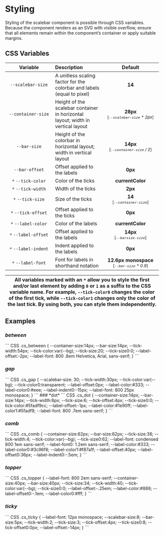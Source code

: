 # Styling

Styling of the scalebar component is possible through CSS variables. Because the component
renders as an SVG with visible overflow, ensure that all elements
remain within the component’s container or apply suitable margins.

## CSS Variables

| <div style="width:140px">Variable</div> | Description                                                                                | <div style="width:170px">Default</div>                    |
| :---: | :--- | :---: |
| `--scalebar-size`                       | A unitless scaling factor for the colorbar and labels (equal to pixel) | **14**                                                    |
| `--container-size`                          | Height of the scalebar container in horizontal layout; width in vertical layout           | **28px**<br> <small>[_`--scalebar-size`&nbsp;*&nbsp;2px_]</small>        |
| `--bar-size`                            | Height of the colorbar in horizontal layout; width in vertical layout                     | **14px**<br> <small>[_`--container-size`&nbsp;/&nbsp;2_]</small>             |
| `--bar-offset`                          | Offset applied to the labels                                                              | **0px**                                                   |
| `*` `--tick-color`                      | Color of the ticks                                                                        | **currentColor**                                          |
| `*` `--tick-width`                      | Width of the ticks                                                                        | **2px**                                                   |
| `*` `--tick-size`                       | Size of the ticks                                                                         | **14**<br> <small>[_`--container-size`_]</small>                             |
| `*` `--tick-offset`                     | Offset applied to the ticks                                                               | **0px**                                                   |
| `*` `--label-color`                     | Color of the labels                                                                       | **currentColor**                                          |
| `*` `--label-offset`                    | Offset applied to the labels                                                              | **14px**<br> <small>[_`--barsize-size`_]</small>                                        |
| `*` `--label-indent`                    | Indent applied to the labels                                                              | **0px**                                                   |
| `*` `--label-font`                          | Font for labels in shorthand notation                                                     | **12.6px monospace**<br><small>[_`--bar-size`&nbsp;*&nbsp;0.9_]</small> |

| All variables marked with an `*` allow you to style the first and/or last element by adding `0` or `1` as a suffix to the CSS variable name. For example, `--tick-color0` changes the color of the first tick, while `--tick-color1` changes only the color of the last tick. By using both, you can style them independently. |
| --- |

## Examples

<style>
    :root {
        --bg:var(--vp-c-bg);
    }

</style>

### *between*
  
<dv-scalebar class="cs_between" colorClass="average" labels=",🡄 50%,🡄 75%,🡄 92%," colors ticks classes="0,.5,.75,.93,1"/>
<style>
    .cs_between {
        --container-size:14px;
        --bar-size:14px;
        --tick-width:54px;
        --tick-color:var(--bg);
        --tick-size:20;
        --tick-size0:0;
        --label-offset:-2px;
        --label-font: 800 .8em Helvetica, Arial, sans-serif;
    }
</style>
``` CSS
    .cs_between {
        --container-size:14px;
        --bar-size:14px;
        --tick-width:54px;
        --tick-color:var(--bg);
        --tick-size:20;
        --tick-size0:0;
        --label-offset:-2px;
        --label-font: 800 .8em Helvetica, Arial, sans-serif;
    }
```

### *gap*

<dv-scalebar class="cs_gap" colors="green,lightgray,red" colorClass="average" labels="low,mid,high" ticks classes="0,.2,.8,1"/>
<style>
    .cs_gap {
        --scalebar-size: 30;
        --tick-width:30px;
        --tick-color:var(--bg);
        --tick-color0:transparent;
        --label-offset:0px;
        --label-color:#333;
        --label-color0:#eee;
        --label-indent0:-15px;
        --label-font: 800 25px monospace;
    }
</style>
``` CSS
    .cs_gap {
        --scalebar-size: 30;
        --tick-width:30px;
        --tick-color:var(--bg);
        --tick-color0:transparent;
        --label-offset:0px;
        --label-color:#333;
        --label-color0:#eee;
        --label-indent0:-15px;
        --label-font: 800 25px monospace;
    }
```
### *dot*
<dv-scalebar class="cs_dot" colors="RdPu" colorCorrectLightness   labels="100" ticks="21"/>
<style>
    .cs_dot {
        --container-size:14px;
        --bar-size:14px;
        --tick-width:6px;
        --tick-size:6;
        --tick-offset:4px;
        --tick-size0:0;
        --tick-color:#5fadf9cc;
        --label-offset:-1px;
        --label-color:#1e90ff;
        --label-color1:#5fadf9;
        --label-font: 800 .7em sans-serif;
    }
</style>
``` CSS
    .cs_dot {
        --container-size:14px;
        --bar-size:14px;
        --tick-width:6px;
        --tick-size:6;
        --tick-offset:4px;
        --tick-size0:0;
        --tick-color:#5fadf9cc;
        --label-offset:-1px;
        --label-color:#1e90ff;
        --label-color1:#5fadf9;
        --label-font: 800 .7em sans-serif;
    }
```

### *comb*

<dv-scalebar class="cs_comb" labels="🠴UV,380 to 700 nm,IR🠶" colors ticks="71"/>
<style>
    .cs_comb {
        --container-size:62px;
        --bar-size:62px;
        --tick-size:38;
        --tick-width:4;
        --tick-color:var(--bg);
        --tick-size0:62;
        --label-font: condensed 800 1em sans-serif;
        --label-font0: 1.2em sans-serif;
        --label-color:#333;
        --label-color0:#3c96f8;
        --label-color1:#f87a1f;
        --label-offset:40px;
        --label-offset0:36px;
        --label-indent0:-.5em;
    }
</style>
``` CSS
    .cs_comb {
        --container-size:62px;
        --bar-size:62px;
        --tick-size:38;
        --tick-width:4;
        --tick-color:var(--bg);
        --tick-size0:62;
        --label-font: condensed 800 1em sans-serif;
        --label-font0: 1.2em sans-serif;
        --label-color:#333;
        --label-color0:#3c96f8;
        --label-color1:#f87a1f;
        --label-offset:40px;
        --label-offset0:36px;
        --label-indent0:-.5em;
    }
```

### *topper*

<dv-scalebar class="cs_topper" labels="0,1,2,3,4,5,6" colors="Viridis" colorReverse ticks classes="6"/>
<style>
    .cs_topper {
        --label-font: 800 2em sans-serif;
        --container-size:40px;
        --bar-size:40px;
        --tick-size:34;
        --tick-width:40;
        --tick-color:var(--bg);
        --tick-size0:0;
        --label-offset:-.25em;
        --label-offset0:-.1em;
        --label-indent0:.5em;
        --label-color:#888;
        --label-color0:#333;
        --label-color1:#ccc;
    }

</style>
``` CSS
    .cs_topper {
        --label-font: 800 2em sans-serif;
        --container-size:40px;
        --bar-size:40px;
        --tick-size:34;
        --tick-width:40;
        --tick-color:var(--bg);
        --tick-size0:0;
        --label-offset:-.25em;
        --label-color:#888;
        --label-offset0:-.1em;
        --label-color0:#fff;
    }
```

### *ticky*

<dv-scalebar class="cs_ticky" labels=",100" colors ticks="101"/>
<style>
    .cs_ticky {
        --label-font: 12px monospace;
        --scalebar-size:8;
        --bar-size:5px;
        --tick-width:2;
        --tick-size:3;
        --tick-offset:4px;
        --tick-size0:8;
        --tick-offset0:0px;
        --label-offset:-14px;
    }

</style>
``` CSS
    .cs_ticky {
        --label-font: 12px monospace;
        --scalebar-size:8;
        --bar-size:5px;
        --tick-width:2;
        --tick-size:3;
        --tick-offset:4px;
        --tick-size0:8;
        --tick-offset0:0px;
        --label-offset:-14px;
    }
```
